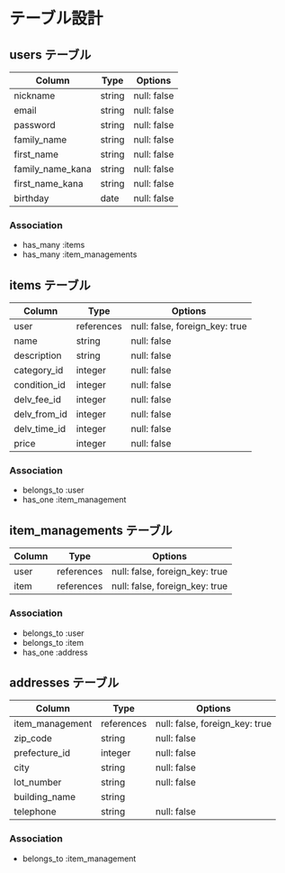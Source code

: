 # テーブル設計

## users テーブル

| Column           | Type    | Options      |
| ---------------- | ------- | ------------ |
| nickname         | string  | null: false  |
| email            | string  | null: false  |
| password         | string  | null: false  |
| family_name      | string  | null: false  |
| first_name       | string  | null: false  |
| family_name_kana | string  | null: false  |
| first_name_kana  | string  | null: false  |
| birthday         | date    | null: false  |

### Association

- has_many :items
- has_many :item_managements


## items テーブル

| Column        | Type       | Options                        |
| ------------- | ------     | ------------------------------ |
| user          | references | null: false, foreign_key: true |
| name          | string     | null: false                    |
| description   | string     | null: false                    |
| category_id   | integer    | null: false                    |
| condition_id  | integer    | null: false                    |
| delv_fee_id   | integer    | null: false                    |
| delv_from_id  | integer    | null: false                    |
| delv_time_id  | integer    | null: false                    |
| price         | integer    | null: false                    |

### Association

- belongs_to :user
- has_one :item_management


## item_managements テーブル
| Column        | Type       | Options                        |
| ------------- | ------     | ------------------------------ |
| user          | references | null: false, foreign_key: true |
| item          | references | null: false, foreign_key: true | 

### Association

- belongs_to :user
- belongs_to :item
- has_one :address


## addresses テーブル

| Column          | Type       | Options                        |
| --------------- | ---------- | ------------------------------ |
| item_management | references | null: false, foreign_key: true |
| zip_code        | string     | null: false                    |
| prefecture_id   | integer    | null: false                    |
| city            | string     | null: false                    |
| lot_number      | string     | null: false                    |
| building_name   | string     |                                |
| telephone       | string     | null: false                    |

### Association

- belongs_to :item_management




